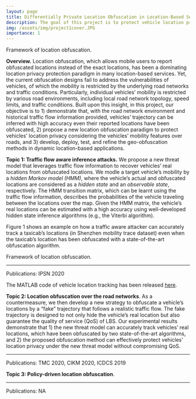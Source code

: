 ```yaml
---
layout: page
title: Differentially Private Location Obfuscation in Location-Based Services
description: The goal of this project is to protect vehicle location privacy in location based services (LBS). 
img: /assets/img/project1cover.JPG
importance: 1
---
```


<div class="row">
    <div class="col">
        <img class="img-fluid rounded z-depth-1" src="{{ '/assets/img/TrafficAdapter_Framework.png' | relative_url }}" alt="" title="Framework of location obfuscation"/>
    </div>
</div>
<div class="caption">
    Framework of location obfuscation.
</div>

**Overview.** Location obfuscation, which allows mobile users to report obfuscated locations instead of the exact locations, has been a dominating location privacy protection paradigm in many location-based services. Yet, the current obfuscation designs fail to address the vulnerabilities of vehicles, of which the mobility is restricted by the underlying road networks and traffic conditions. Particularly, individual vehicles’ mobility is restricted by various road environments, including local road network topology, speed limits, and traffic conditions. Built upon this insight, in this project, our objective is to 1) demonstrate that, with the road network environment and historical traffic flow information provided, vehicles’ trajectory can be inferred with high accuracy even their reported locations have been obfuscated, 2) propose a new location obfuscation paradigm to protect vehicles’ location privacy considering the vehicles’ mobility features over roads, and 3) develop, deploy, test, and refine the geo-obfuscation methods in dynamic location-based applications.

**Topic 1: Traffic flow aware inference attacks.** We propose a new threat model that leverages traffic flow information to recover vehicles’ real locations from obfuscated locations. We modle a target vehicle’s mobility by a *hidden Markov model (HMM)*, where the vehicle’s actual and obfuscated locations are considered as a *hidden state* and an *observable state*, respectively. The HMM transition matrix, which can be learnt using the traffic flow information, describes the probabilities of the vehicle traveling between the locations over the map. Given the HMM matrix, the vehicle’s real locations can be estimated with a high accuracy using well-developed hidden state inference algorithms (e.g., the Viterbi algorithm). 

Figure 1 shows an example on how a traffic aware attacker can accurately track a taxicab’s locations (in Shenzhen mobility trace dataset) even when the taxicab’s location has been obfuscated with a state-of-the-art obfuscation algorithm.
</div>
<div class="row">
    <div class="col">
        <img class="img-fluid rounded z-depth-1" src="{{ '/assets/img/TrafficAdapter_inference.png' | relative_url }}" alt="" title="Example: Accuracy of location tracking using the vehicle traffic flow information."/>
    </div>
</div>
<div class="caption">
    Framework of location obfuscation.
</div>

---

Publications: IPSN 2020

The MATLAB code of vehicle location tracking has been released [here](https://github.com/chenxiq1986/vehicle-traffic-flow-aware-attack).


**Topic 2: Location obfuscation over the road networks**. As a countermeasure, we then develop a new strategy to obfuscate a vehicle’s locations by a “fake” trajectory that follows a realistic traffic flow. The fake trajectory is designed to not only hide the vehicle’s real location but also guarantee the quality of service (QoS) of LBS. Our experimental results demonstrate that 1) the new threat model can accurately track vehicles’ real locations, which have been obfuscated by two state-of-the-art algorithms, and 2) the proposed obfuscation method can effectively protect vehicles’ location privacy under the new threat model without compromising
QoS.

---

Publications: 
TMC 2020, CIKM 2020, ICDCS 2019


**Topic 3: Policy-driven location obfuscation**. 

---

Publications: NA

